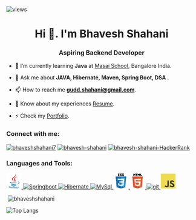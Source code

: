 
<!-- **BhaveshShahani/BhaveshShahani** is a ✨ _special_ ✨ repository because its `README.md` (this file) appears on your GitHub profile. -->

<!-- [![Github](https://img.shields.io/github/followers/CharalambosIoannou?label=Follow&style=social)](https://github.com/bhaveshshahani)
![](https://visitor-badge.laobi.icu/badge?page_id=bhaveshshahani.bhaveshshahani) -->

<p align="left"> <img src="https://komarev.com/ghpvc/?username=BhaveshShahani&label=Profile%20views&color=0e75b6&style=flat" alt="views" /> </p>


<h1 align="center">Hi 👋. I'm Bhavesh Shahani</h1>
<h3 align="center">Aspiring Backend Developer </h3>

- 🌱 I’m currently learning **Java** at <a href="https://www.masaischool.com/" target="_blank">Masai School</a>, Bangalore India. 

<!-- - 👨‍💻 All of my projects are available at [bhaveshshahani.github.io](bhaveshshahani.github.io) -->

- 💬 Ask me about **JAVA, Hibernate, Maven, Spring Boot, <!--HTML, CSS, Javascript,--> DSA .**

- 📫 How to reach me **gudd.shahani@gmail.com**.

- 📄 Know about my experiences [Resume](https://drive.google.com/file/d/1RBUmm_PnjUdEqpTKy9fvHK3gIBKdGmBW/view?usp=sharing).

- ⚡️ Check my [Portfolio](https://bhaveshshahani.github.io/).
<!-- - 📄 Know about my experiences [Resume](Resume) -->

<h3 align="left">Connect with me:</h3>
<p align="left">
<a href="https://twitter.com/bhaveshshahani7" target="blank"><img align="center" src="https://raw.githubusercontent.com/rahuldkjain/github-profile-readme-generator/master/src/images/icons/Social/twitter.svg" alt="bhaveshshahani7" height="30" width="40" /></a>
<a href="https://linkedin.com/in/bhavesh-shahani" target="blank"><img align="center" src="https://raw.githubusercontent.com/rahuldkjain/github-profile-readme-generator/master/src/images/icons/Social/linked-in-alt.svg" alt="bhavesh-shahani" height="30" width="40" /></a>
  <a href="https://www.hackerrank.com/gudd_shahani" target="blank"><img align="center" src="https://cdn.worldvectorlogo.com/logos/hackerrank.svg" alt="bhavesh-shahani-HackerRank" height="30" width="40" /></a>
</p>

<h3 align="left">Languages and Tools:</h3>
<p align="left"> 
  <a href="https://www.java.com" target="_blank" rel="noreferrer"> <img src="https://raw.githubusercontent.com/devicons/devicon/master/icons/java/java-original.svg" alt="java" width="40" height="40"/> </a> 
  <a href="https://docs.spring.io/spring-boot/docs/current/reference/htmlsingle/" target="_blank" rel="noreferrer"> <img src="https://miro.medium.com/max/500/1*AbiX4LwtSNozoyfypcKvEg.png" alt="Springboot" width="40" height="40"/> </a> 
<a href="https://hibernate.org/orm/documentation/6.1/" target="_blank" rel="noreferrer"> <img src="https://hibernate.org/images/hibernate_icon_whitebkg.svg" alt="Hibernate" width="40" height="40"/> </a> 
  <a href="https://dev.mysql.com/doc/" target="_blank" rel="noreferrer"> <img src="https://pipedream.com/s.v0/app_1YMhwo/logo/orig" alt="MySql" width="40" height="40"/> </a> 
  <a href="https://www.w3schools.com/css/" target="_blank" rel="noreferrer"> <img src="https://raw.githubusercontent.com/devicons/devicon/master/icons/css3/css3-original-wordmark.svg" alt="css3" width="40" height="40"/> </a> 
<a href="https://www.w3.org/html/" target="_blank" rel="noreferrer"> <img src="https://raw.githubusercontent.com/devicons/devicon/master/icons/html5/html5-original-wordmark.svg" alt="html5" width="40" height="40"/> </a> 
<a href="https://git-scm.com/" target="_blank" rel="noreferrer"> <img src="https://www.vectorlogo.zone/logos/git-scm/git-scm-icon.svg" alt="git" width="40" height="40"/> </a>  
<a href="https://developer.mozilla.org/en-US/docs/Web/JavaScript" target="_blank" rel="noreferrer"> <img src="https://raw.githubusercontent.com/devicons/devicon/master/icons/javascript/javascript-original.svg" alt="javascript" width="40" height="40"/> </a>

</p>

<div display=flex>
  <p>&nbsp;<img align="center" src="https://github-readme-stats.vercel.app/api?username=bhaveshshahani&show_icons=true&locale=en" alt="bhaveshshahani" /></p>
  
 
<!--<p>&nbsp;<img align="center" src="https://github-readme-stats.vercel.app/api/top-langs/?username=bhaveshshahani&theme=default" alt="bhaveshshahani" /></p> -->
</div> 
 
<!--  <p dir="auto"><a target="_blank" rel="noopener noreferrer nofollow" href="https://camo.githubusercontent.com/d2457bb79ed9e5b9aa4ecfde64371ff271473bad59a024b0e6f1deadc2f4ce72/68747470733a2f2f6769746875622d726561646d652d73746174732e76657263656c2e6170702f6170692f746f702d6c616e67733f757365726e616d653d616e6368616c3237352673686f775f69636f6e733d74727565266c6f63616c653d656e266c61796f75743d636f6d70616374"><img align="left" src="https://camo.githubusercontent.com/d2457bb79ed9e5b9aa4ecfde64371ff271473bad59a024b0e6f1deadc2f4ce72/68747470733a2f2f6769746875622d726561646d652d73746174732e76657263656c2e6170702f6170692f746f702d6c616e67733f757365726e616d653d616e6368616c3237352673686f775f69636f6e733d74727565266c6f63616c653d656e266c61796f75743d636f6d70616374" alt="bhavesh shahani" data-canonical-src="https://github-readme-stats.vercel.app/api/top-langs?username=bhaveshshahani&amp;show_icons=true&amp;locale=en&amp;layout=compact" style="max-width: 100%;"></a></p> -->
  
  ![Top Langs](https://github-readme-stats.vercel.app/api/top-langs/?username=bhaveshshahani)

  

